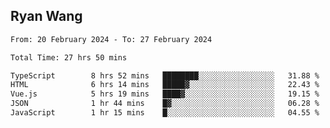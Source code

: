 ## Ryan Wang

<!--START_SECTION:waka-->

```txt
From: 20 February 2024 - To: 27 February 2024

Total Time: 27 hrs 50 mins

TypeScript        8 hrs 52 mins   ████████░░░░░░░░░░░░░░░░░   31.88 %
HTML              6 hrs 14 mins   █████▓░░░░░░░░░░░░░░░░░░░   22.43 %
Vue.js            5 hrs 19 mins   ████▓░░░░░░░░░░░░░░░░░░░░   19.15 %
JSON              1 hr 44 mins    █▓░░░░░░░░░░░░░░░░░░░░░░░   06.28 %
JavaScript        1 hr 15 mins    █░░░░░░░░░░░░░░░░░░░░░░░░   04.55 %
```

<!--END_SECTION:waka-->
